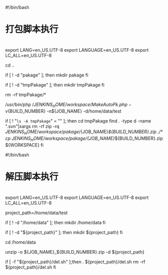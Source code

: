 #!/bin/bash
#
# 打包脚本执行
# 

export LANG=en_US.UTF-8
export LANGUAGE=en_US.UTF-8
export LC_ALL=en_US.UTF-8

cd ..

if [ ! -d "pakage" ]; then
	mkdir pakage
fi


if [ ! -d "tmpPakage" ]; then
	mkdir tmpPakage
fi

rm -rf tmpPakage/*


/usr/bin/php /${JENKINS_HOME}/workspace/MakeAutoPk.php -v${BUILD_NUMBER} -n${JOB_NAME} -d/home/data/test


if [ ! "`ls -A tmpPakage`" = "" ]; then
	cd tmpPakage
	find . -type d -name ".svn"|xargs rm -rf
	zip -rq ${JENKINS_HOME}/workspace/pakage/${JOB_NAME}_${BUILD_NUMBER}.zip ./*
	cp ${JENKINS_HOME}/workspace/pakage/${JOB_NAME}_${BUILD_NUMBER}.zip ${WORKSPACE}
fi


#!/bin/bash
#
# 解压脚本执行
# 

export LANG=en_US.UTF-8
export LANGUAGE=en_US.UTF-8
export LC_ALL=en_US.UTF-8

project_path=/home/data/test

if [ ! -d "/home/data" ]; then
	mkdir /home/data
fi

if [ ! -d "${project_path}" ]; then
	mkdir ${project_path}
fi

cd /home/data

unzip -o ${JOB_NAME}_${BUILD_NUMBER}.zip -d ${project_path}

if [  -f "${project_path}/del.sh" ];then
	. ${project_path}/del.sh
	rm -rf ${project_path}/del.sh
fi